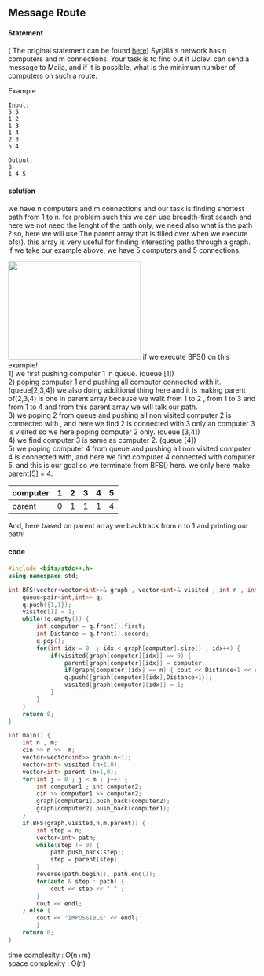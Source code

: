 ## Message Route

#### Statement

( The original statement can be found [here](https://cses.fi/problemset/task/1667/)) Syrjälä's network has n computers and m connections. Your task is to find out if Uolevi can send a message to Maija, and if it is possible, what is the minimum number of computers on such a route.

Example
~~~
Input:
5 5
1 2
1 3
1 4
2 3
5 4

Output:
3
1 4 5
~~~

#### solution

we have n computers and m connections and our task is finding shortest path from 1 to n.
for problem such this we can use breadth-first search and here we not need the lenght of the path only,
we need also what is the path ? so, here we will use The parent array that is filled over when we execute bfs(). this array is very useful for finding
interesting paths through a graph.<br/>
if we take our example above, we have 5 computers and 5 connections.

<img src="https://user-images.githubusercontent.com/61033121/133679473-be303f49-8c64-40ae-9ceb-fbdb7c97b113.png" width="270" height="200">
if we execute BFS() on this example!<br/>
1) we first pushing computer 1 in queue. (queue [1])<br/>
2) poping computer 1 and pushing all computer connected with it. (queue[2,3,4]) we also doing additional thing here and it is making parent of(2,3,4) is one in      parent array because we walk from 1 to 2 , from 1 to 3 and from 1 to 4 and from this parent array we will talk our path.<br/>
3) we poping 2 from queue and pushing all non visited computer 2 is connected with , and here we find 2 is connected with 3 only an computer 3 is visited so we      here poping computer 2 only. (queue [3,4])<br/>
4) we find computer 3 is same as computer 2. (queue [4])<br/>
5) we poping computer 4 from queue and pushing all non visited computer 4 is connected with, and here we find computer 4 connected with computer 5, and this is      our goal so we terminate from BFS() here. we only here make parent[5] = 4.
                  
| computer  |          1|         2|3         |4         |         5|
| --------- |---------- |--------- |--------- |--------- |--------- |
| parent    |0          |         1|         1|         1|        4 |

And, here based on parent array we backtrack from n to 1 and printing our path!


#### code 
~~~C++
#include <bits/stdc++.h>
using namespace std;

int BFS(vector<vector<int>>& graph , vector<int>& visited , int n , int m , vector<int>& parent) {
    queue<pair<int,int>> q;
    q.push({1,1});
    visited[1] = 1;
    while(!q.empty()) {
        int computer = q.front().first;
        int Distance = q.front().second;
        q.pop();
        for(int idx = 0  ; idx < graph[computer].size() ; idx++) {
            if(visited[graph[computer][idx]] == 0) {
                parent[graph[computer][idx]] = computer;
                if(graph[computer][idx] == n) { cout << Distance+1 << endl ; return 1;}
                q.push({graph[computer][idx],Distance+1});
                visited[graph[computer][idx]] = 1;
            }
        }
    }
    return 0;
}

int main() {
    int n , m;
    cin >> n >>  m;
    vector<vector<int>> graph(n+1);
    vector<int> visited (n+1,0);
    vector<int> parent (n+1,0);
    for(int j = 0 ; j < m ; j++) {
        int computer1 ; int computer2;
        cin >> computer1 >> computer2;
        graph[computer1].push_back(computer2);
        graph[computer2].push_back(computer1);
    }
    if(BFS(graph,visited,n,m,parent)) {
        int step = n;
        vector<int> path;
        while(step != 0) {
            path.push_back(step);
            step = parent[step];
        }
        reverse(path.begin(), path.end());
        for(auto & step : path) {
            cout << step << " " ;
        }
        cout << endl;
    } else {
        cout << "IMPOSSIBLE" << endl;
        }
    return 0;
}
~~~

time complexity : O(n+m)<br/>
space complexity : O(n)

